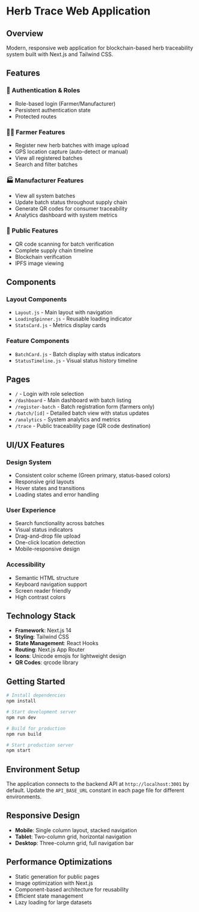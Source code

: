 # Herb Trace Web Application

## Overview
Modern, responsive web application for blockchain-based herb traceability system built with Next.js and Tailwind CSS.

## Features

### 🔐 Authentication & Roles
- Role-based login (Farmer/Manufacturer)
- Persistent authentication state
- Protected routes

### 👨‍🌾 Farmer Features
- Register new herb batches with image upload
- GPS location capture (auto-detect or manual)
- View all registered batches
- Search and filter batches

### 🏭 Manufacturer Features
- View all system batches
- Update batch status throughout supply chain
- Generate QR codes for consumer traceability
- Analytics dashboard with system metrics

### 👥 Public Features
- QR code scanning for batch verification
- Complete supply chain timeline
- Blockchain verification
- IPFS image viewing

## Components

### Layout Components
- `Layout.js` - Main layout with navigation
- `LoadingSpinner.js` - Reusable loading indicator
- `StatsCard.js` - Metrics display cards

### Feature Components
- `BatchCard.js` - Batch display with status indicators
- `StatusTimeline.js` - Visual status history timeline

## Pages

- `/` - Login with role selection
- `/dashboard` - Main dashboard with batch listing
- `/register-batch` - Batch registration form (farmers only)
- `/batch/[id]` - Detailed batch view with status updates
- `/analytics` - System analytics and metrics
- `/trace` - Public traceability page (QR code destination)

## UI/UX Features

### Design System
- Consistent color scheme (Green primary, status-based colors)
- Responsive grid layouts
- Hover states and transitions
- Loading states and error handling

### User Experience
- Search functionality across batches
- Visual status indicators
- Drag-and-drop file upload
- One-click location detection
- Mobile-responsive design

### Accessibility
- Semantic HTML structure
- Keyboard navigation support
- Screen reader friendly
- High contrast colors

## Technology Stack

- **Framework**: Next.js 14
- **Styling**: Tailwind CSS
- **State Management**: React Hooks
- **Routing**: Next.js App Router
- **Icons**: Unicode emojis for lightweight design
- **QR Codes**: qrcode library

## Getting Started

```bash
# Install dependencies
npm install

# Start development server
npm run dev

# Build for production
npm run build

# Start production server
npm start
```

## Environment Setup

The application connects to the backend API at `http://localhost:3001` by default. Update the `API_BASE_URL` constant in each page file for different environments.

## Responsive Design

- **Mobile**: Single column layout, stacked navigation
- **Tablet**: Two-column grid, horizontal navigation
- **Desktop**: Three-column grid, full navigation bar

## Performance Optimizations

- Static generation for public pages
- Image optimization with Next.js
- Component-based architecture for reusability
- Efficient state management
- Lazy loading for large datasets